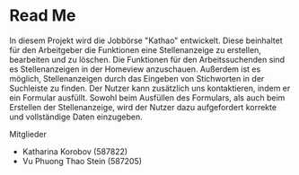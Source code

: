# Read Me 
In diesem Projekt wird die Jobbörse "Kathao" entwickelt.
Diese beinhaltet für den Arbeitgeber die Funktionen 
eine Stellenanzeige zu erstellen, bearbeiten und zu löschen. Die Funktionen
für den Arbeitssuchenden sind es Stellenanzeigen in der Homeview anzuschauen.
Außerdem ist es möglich, Stellenanzeigen durch das Eingeben von
Stichworten in der Suchleiste zu finden. Der Nutzer kann zusätzlich uns
kontaktieren, indem er ein Formular ausfüllt. Sowohl beim Ausfüllen des Formulars, als
auch beim Erstellen der Stellenanzeige, wird der Nutzer dazu aufgefordert korrekte
und vollständige Daten einzugeben.

Mitglieder
* Katharina Korobov (587822)
* Vu Phuong Thao Stein (587205)